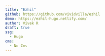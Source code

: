 ```yaml
---
title: "Ezhil"
github: https://github.com/vividvilla/ezhil
demo: https://ezhil-hugo.netlify.com/
author: Vivek R
draft: true
ssg:
  - Hugo
cms:
  - No Cms
---
```

